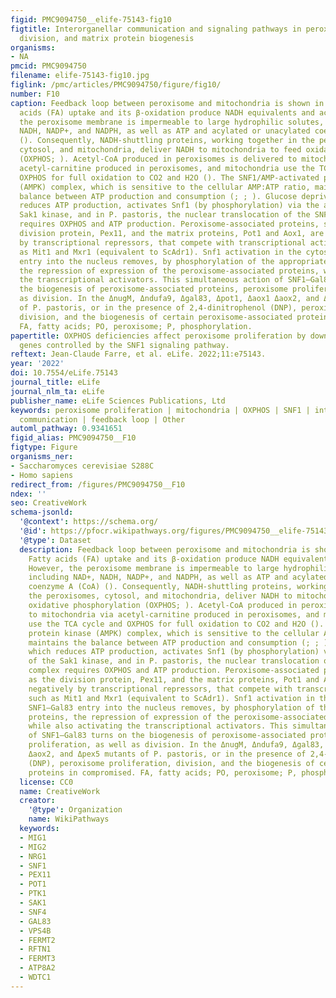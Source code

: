```yaml
---
figid: PMC9094750__elife-75143-fig10
figtitle: Interorganellar communication and signaling pathways in peroxisome proliferation,
  division, and matrix protein biogenesis
organisms:
- NA
pmcid: PMC9094750
filename: elife-75143-fig10.jpg
figlink: /pmc/articles/PMC9094750/figure/fig10/
number: F10
caption: Feedback loop between peroxisome and mitochondria is shown in red. Fatty
  acids (FA) uptake and its β-oxidation produce NADH equivalents and acetyl-CoA. However,
  the peroxisome membrane is impermeable to large hydrophilic solutes, including NAD+,
  NADH, NADP+, and NADPH, as well as ATP and acylated or unacylated coenzyme A (CoA)
  (). Consequently, NADH-shuttling proteins, working together in the peroxisomes,
  cytosol, and mitochondria, deliver NADH to mitochondria to feed oxidative phosphorylation
  (OXPHOS; ). Acetyl-CoA produced in peroxisomes is delivered to mitochondria via
  acetyl-carnitine produced in peroxisomes, and mitochondria use the TCA cycle and
  OXPHOS for full oxidation to CO2 and H2O (). The SNF1/AMP-activated protein kinase
  (AMPK) complex, which is sensitive to the cellular AMP:ATP ratio, maintains the
  balance between ATP production and consumption (; ; ). Glucose deprivation, which
  reduces ATP production, activates Snf1 (by phosphorylation) via the action of the
  Sak1 kinase, and in P. pastoris, the nuclear translocation of the SNF1–Gal83 complex
  requires OXPHOS and ATP production. Peroxisome-associated proteins, such as the
  division protein, Pex11, and the matrix proteins, Pot1 and Aox1, are regulated negatively
  by transcriptional repressors, that compete with transcriptional activators, such
  as Mit1 and Mxr1 (equivalent to ScAdr1). Snf1 activation in the cytosol and SNF1–Gal83
  entry into the nucleus removes, by phosphorylation of the appropriate proteins,
  the repression of expression of the peroxisome-associated proteins, while also activating
  the transcriptional activators. This simultaneous action of SNF1–Gal83 turns on
  the biogenesis of peroxisome-associated proteins, peroxisome proliferation, as well
  as division. In the ΔnugM, Δndufa9, Δgal83, Δpot1, Δaox1 Δaox2, and Δpex5 mutants
  of P. pastoris, or in the presence of 2,4-dinitrophenol (DNP), peroxisome proliferation,
  division, and the biogenesis of certain peroxisome-associated proteins in compromised.
  FA, fatty acids; PO, peroxisome; P, phosphorylation.
papertitle: OXPHOS deficiencies affect peroxisome proliferation by downregulating
  genes controlled by the SNF1 signaling pathway.
reftext: Jean-Claude Farre, et al. eLife. 2022;11:e75143.
year: '2022'
doi: 10.7554/eLife.75143
journal_title: eLife
journal_nlm_ta: eLife
publisher_name: eLife Sciences Publications, Ltd
keywords: peroxisome proliferation | mitochondria | OXPHOS | SNF1 | interorganelle
  communication | feedback loop | Other
automl_pathway: 0.9341651
figid_alias: PMC9094750__F10
figtype: Figure
organisms_ner:
- Saccharomyces cerevisiae S288C
- Homo sapiens
redirect_from: /figures/PMC9094750__F10
ndex: ''
seo: CreativeWork
schema-jsonld:
  '@context': https://schema.org/
  '@id': https://pfocr.wikipathways.org/figures/PMC9094750__elife-75143-fig10.html
  '@type': Dataset
  description: Feedback loop between peroxisome and mitochondria is shown in red.
    Fatty acids (FA) uptake and its β-oxidation produce NADH equivalents and acetyl-CoA.
    However, the peroxisome membrane is impermeable to large hydrophilic solutes,
    including NAD+, NADH, NADP+, and NADPH, as well as ATP and acylated or unacylated
    coenzyme A (CoA) (). Consequently, NADH-shuttling proteins, working together in
    the peroxisomes, cytosol, and mitochondria, deliver NADH to mitochondria to feed
    oxidative phosphorylation (OXPHOS; ). Acetyl-CoA produced in peroxisomes is delivered
    to mitochondria via acetyl-carnitine produced in peroxisomes, and mitochondria
    use the TCA cycle and OXPHOS for full oxidation to CO2 and H2O (). The SNF1/AMP-activated
    protein kinase (AMPK) complex, which is sensitive to the cellular AMP:ATP ratio,
    maintains the balance between ATP production and consumption (; ; ). Glucose deprivation,
    which reduces ATP production, activates Snf1 (by phosphorylation) via the action
    of the Sak1 kinase, and in P. pastoris, the nuclear translocation of the SNF1–Gal83
    complex requires OXPHOS and ATP production. Peroxisome-associated proteins, such
    as the division protein, Pex11, and the matrix proteins, Pot1 and Aox1, are regulated
    negatively by transcriptional repressors, that compete with transcriptional activators,
    such as Mit1 and Mxr1 (equivalent to ScAdr1). Snf1 activation in the cytosol and
    SNF1–Gal83 entry into the nucleus removes, by phosphorylation of the appropriate
    proteins, the repression of expression of the peroxisome-associated proteins,
    while also activating the transcriptional activators. This simultaneous action
    of SNF1–Gal83 turns on the biogenesis of peroxisome-associated proteins, peroxisome
    proliferation, as well as division. In the ΔnugM, Δndufa9, Δgal83, Δpot1, Δaox1
    Δaox2, and Δpex5 mutants of P. pastoris, or in the presence of 2,4-dinitrophenol
    (DNP), peroxisome proliferation, division, and the biogenesis of certain peroxisome-associated
    proteins in compromised. FA, fatty acids; PO, peroxisome; P, phosphorylation.
  license: CC0
  name: CreativeWork
  creator:
    '@type': Organization
    name: WikiPathways
  keywords:
  - MIG1
  - MIG2
  - NRG1
  - SNF1
  - PEX11
  - POT1
  - PTK1
  - SAK1
  - SNF4
  - GAL83
  - VPS4B
  - FERMT2
  - RFTN1
  - FERMT3
  - ATP8A2
  - WDTC1
---
```

